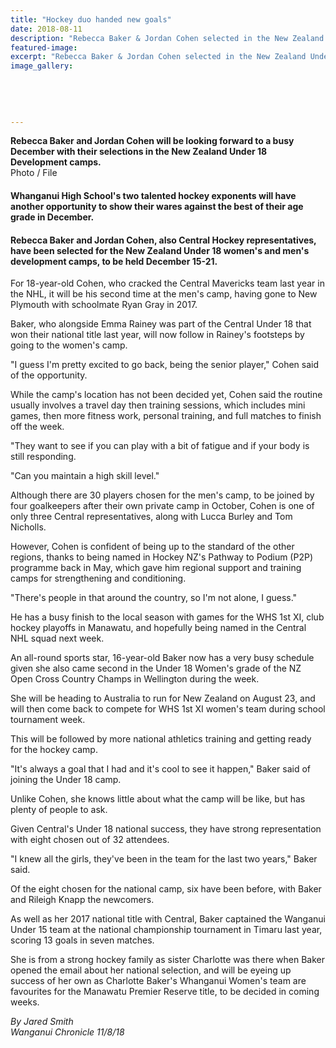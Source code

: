 ```yaml
---
title: "Hockey duo handed new goals"
date: 2018-08-11
description: "Rebecca Baker & Jordan Cohen selected in the New Zealand Under 18 Development camps in December 2018..."
featured-image: 
excerpt: "Rebecca Baker & Jordan Cohen selected in the New Zealand Under 18 Development camps in December 2018."
image_gallery:
    
    
    
    
    
---
```


<p><strong>Rebecca Baker and Jordan Cohen will be looking forward to a busy December with their selections in the New Zealand Under 18 Development camps.<br /></strong>Photo / File</p>
<h4 class="element element-paragraph">Whanganui High School's two talented hockey exponents will have another opportunity to show their wares against the best of their age grade in December.</h4>
<h4 class="element element-paragraph">Rebecca Baker and Jordan Cohen, also Central Hockey representatives, have been selected for the New Zealand Under 18 women's and men's development camps, to be held December 15-21.</h4>
<p class="element element-paragraph">For 18-year-old Cohen, who cracked the Central Mavericks team last year in the NHL, it will be his second time at the men's camp, having gone to New Plymouth with schoolmate Ryan Gray in 2017.</p>
<p class="element element-paragraph">Baker, who alongside Emma Rainey was part of the Central Under 18 that won their national title last year, will now follow in Rainey's footsteps by going to the women's camp.</p>
<p class="element element-paragraph">"I guess I'm pretty excited to go back, being the senior player," Cohen said of the opportunity.</p>
<p class="element element-paragraph">While the camp's location has not been decided yet, Cohen said the routine usually involves a travel day then training sessions, which includes mini games, then more fitness work, personal training, and full matches to finish off the week.</p>
<p class="element element-paragraph">"They want to see if you can play with a bit of fatigue and if your body is still responding.</p>
<p class="element element-paragraph">"Can you maintain a high skill level."</p>
<p class="element element-paragraph">Although there are 30 players chosen for the men's camp, to be joined by four goalkeepers after their own private camp in October, Cohen is one of only three Central representatives, along with Lucca Burley and Tom Nicholls.</p>
<p class="element element-paragraph">However, Cohen is confident of being up to the standard of the other regions, thanks to being named in Hockey NZ's Pathway to Podium (P2P) programme back in May, which gave him regional support and training camps for strengthening and conditioning.</p>
<p class="element element-paragraph">"There's people in that around the country, so I'm not alone, I guess."</p>
<p class="element element-paragraph">He has a busy finish to the local season with games for the WHS 1st XI, club hockey playoffs in Manawatu, and hopefully being named in the Central NHL squad next week.</p>
<p class="element element-paragraph">An all-round sports star, 16-year-old Baker now has a very busy schedule given she also came second in the Under 18 Women's grade of the NZ Open Cross Country Champs in Wellington during the week.</p>
<p class="element element-paragraph">She will be heading to Australia to run for New Zealand on August 23, and will then come back to compete for WHS 1st XI women's team during school tournament week.</p>
<p class="element element-paragraph">This will be followed by more national athletics training and getting ready for the hockey camp.</p>
<p class="element element-paragraph">"It's always a goal that I had and it's cool to see it happen," Baker said of joining the Under 18 camp.</p>
<p class="element element-paragraph">Unlike Cohen, she knows little about what the camp will be like, but has plenty of people to ask.</p>
<p class="element element-paragraph">Given Central's Under 18 national success, they have strong representation with eight chosen out of 32 attendees.</p>
<p class="element element-paragraph">"I knew all the girls, they've been in the team for the last two years," Baker said.</p>
<p class="element element-paragraph">Of the eight chosen for the national camp, six have been before, with Baker and Rileigh Knapp the newcomers.</p>
<p class="element element-paragraph">As well as her 2017 national title with Central, Baker captained the Wanganui Under 15 team at the national championship tournament in Timaru last year, scoring 13 goals in seven matches.</p>
<p class="element element-paragraph">She is from a strong hockey family as sister Charlotte was there when Baker opened the email about her national selection, and will be eyeing up success of her own as Charlotte Baker's Whanganui Women's team are favourites for the Manawatu Premier Reserve title, to be decided in coming weeks.</p>
<p class="element element-paragraph"><em>By Jared Smith</em><br /><em>Wanganui Chronicle 11/8/18</em></p>

